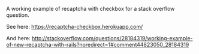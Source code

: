A working example of recaptcha with checkbox for a stack overflow question.

See here:
https://recaptcha-checkbox.herokuapp.com/

And here:
http://stackoverflow.com/questions/28184319/working-example-of-new-recaptcha-with-rails?noredirect=1#comment44823050_28184319
